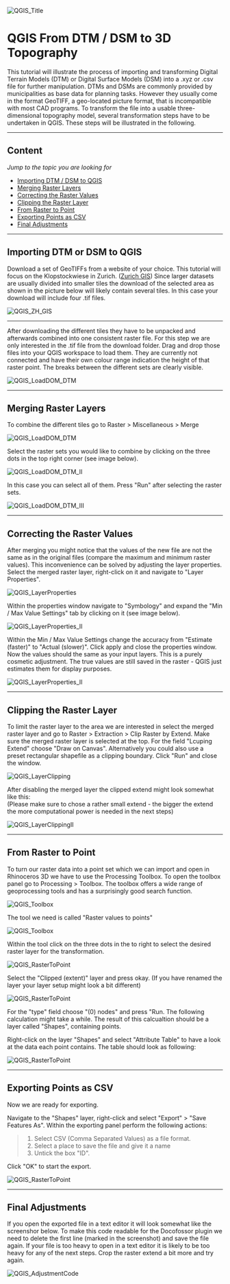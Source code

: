 ![QGIS_Title](/doc/QGIS_ResultTopographyI.jpg)

# QGIS From DTM / DSM to 3D Topography

This tutorial will illustrate the process of importing and transforming Digital Terrain Models (DTM) or Digital Surface Models (DSM) into a .xyz or .csv file for further manipulation.
DTMs and DSMs are commonly provided by municipalities as base data for planning tasks. However they usually come in the format GeoTIFF, a geo-located picture format, that is incompatible with most CAD programs. To transform the file into a usable three-dimensional topography model, several transformation steps have to be undertaken in QGIS. These steps will be illustrated in the following. 

---

## Content
*Jump to the topic you are looking for*

- [Importing DTM / DSM to QGIS](#Importing-DTM-or-DSM-to-QGIS)
- [Merging Raster Layers](#Merging-Raster-Layers)
- [Correcting the Raster Values](#Correcting-the-Raster-Values)
- [Clipping the Raster Layer](#Clipping-the-Raster-Layer)
- [From Raster to Point](#From-Raster-to-Point)
- [Exporting Points as CSV](#Exporting-Points-as-CSV)
- [Final Adjustments](#Final-Adjustments)

---

## Importing DTM or DSM to QGIS  

Download a set of GeoTIFFs from a website of your choice. This tutorial will focus on the Klopstockwiese in Zurich. ([Zurich GIS](https://maps.zh.ch/))
Since larger datasets are usually divided into smaller tiles the download of the selected area as shown in the picture below will likely contain several tiles. In this case your download will include four .tif files.


![QGIS_ZH_GIS](/doc/QGIS_ZH_GIS.jpg)

---

After downloading the different tiles they have to be unpacked and afterwards combined into one consistent raster file. For this step we are only interested in the .tif file from the download folder. Drag and drop those files into your QGIS workspace to load them. They are currently not connected and have their own colour range indication the height of that raster point. The breaks between the different sets are clearly visible.

![QGIS_LoadDOM_DTM](/doc/QGIS_LoadDOM_DTM.jpg)

---
## Merging Raster Layers  

To combine the different tiles go to Raster > Miscellaneous > Merge

![QGIS_LoadDOM_DTM](/doc/QGIS_CombineDOM_DTM.jpg)

Select the raster sets you would like to combine by clicking on the three dots in the top right corner (see image below). 

![QGIS_LoadDOM_DTM_II](/doc/QGIS_CombineIIDOM_DTM_I.jpg)

In this case you can select all of them. Press "Run" after selecting the raster sets.

![QGIS_LoadDOM_DTM_III](/doc/QGIS_CombineIIIDOM_DTM_I.jpg)

---

## Correcting the Raster Values

After merging you might notice that the values of the new file are not the same as in the original files (compare the maximum and minimum raster values). This inconvenience can be solved by adjusting the layer properties. Select the merged raster layer, right-click on it and navigate to "Layer Properties".

![QGIS_LayerProperties](/doc/QGIS_LayerProperties.jpg)

Within the properties window navigate to "Symbology" and expand the "Min / Max Value Settings" tab by clicking on it (see image below).

![QGIS_LayerProperties_II](/doc/QGIS_LayerPropertiesII.jpg)

Within the Min / Max Value Settings change the accuracy from "Estimate (faster)" to "Actual (slower)". Click apply and close the properties window. Now the values should the same as your input layers. This is a purely cosmetic adjustment. The true values are still saved in the raster - QGIS just estimates them for display purposes.

![QGIS_LayerProperties_II](/doc/QGIS_LayerPropertiesIII.jpg)

---

## Clipping the Raster Layer

To limit the raster layer to the area we are interested in select the merged raster layer and go to Raster > Extraction > Clip Raster by Extend. Make sure the merged raster layer is selected at the top. For the field "Lcuping Extend" choose "Draw on Canvas". Alternatively you could also use a preset rectangular shapefile as a clipping boundary. Click "Run" and close the window. 


![QGIS_LayerClipping](/doc/QGIS_ClippingLayer.jpg)

After disabling the merged layer the clipped extend might look somewhat like this:  
(Please make sure to chose a rather small extend - the bigger the extend the more computational power is needed in the next steps)

![QGIS_LayerClippingII](/doc/QGIS_ClippingLayerII_I.jpg)

---

## From Raster to Point

To turn our raster data into a point set which we can import and open in Rhinoceros 3D we have to use the Processing Toolbox. To open the toolbox panel go to Processing > Toolbox. The toolbox offers a wide range of geoprocessing tools and has a surprisingly good search function.

![QGIS_Toolbox](/doc/QGIS_Toolbox.jpg)

The tool we need is called "Raster values to points"

![QGIS_Toolbox](/doc/QGIS_ToolboxII.jpg)

Within the tool click on the three dots in the to right to select the desired raster layer for the transformation.

![QGIS_RasterToPoint](/doc/QGIS_RasterToPoint.jpg)

Select the "Clipped (extent)" layer and press okay. (If you have renamed the layer your layer setup might look a bit different)

![QGIS_RasterToPoint](/doc/QGIS_RasterToPointII.jpg)

For the "type" field choose "(0) nodes" and press "Run. The following calculation might take a while. The result of this calcualtion should be a layer called "Shapes", containing points.  

Right-click on the layer "Shapes" and select "Attribute Table" to have a look at the data each point contains. The table should look as following:

![QGIS_RasterToPoint](/doc/QGIS_RasterToPointIII.jpg)

---

## Exporting Points as CSV

Now we are ready for exporting.  

Navigate to the "Shapes" layer, right-click and select "Export" > "Save Features As". Within the exporting panel perform the following actions:

>1. Select CSV (Comma Separated Values) as a file format.
>2. Select a place to save the file and give it a name
>3. Untick the box "ID".

Click "OK" to start the export.

![QGIS_RasterToPoint](/doc/QGIS_RasterToPointIIII.jpg)

---

## Final Adjustments

If you open the exported file in a text editor it will look somewhat like the screenshor below. To make this code readable for the Docofossor plugin we need to delete the first line (marked in the screenshot) and save the file again. If your file is too heavy to open in a text editor it is likely to be too heavy for any of the next steps. Crop the raster extend a bit more and try again.

![QGIS_AdjustmentCode](/doc/QGIS_AdjustmentCode.jpg)
